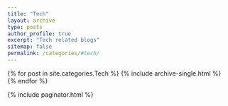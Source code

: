 ```yaml
---
title: "Tech"
layout: archive
type: posts
author_profile: true
excerpt: "Tech related blogs"
sitemap: false
permalink: /categories/#tech/
---
```



{% for post in site.categories.Tech %}
    {% include archive-single.html %}
{% endfor %}

{% include paginator.html %}
